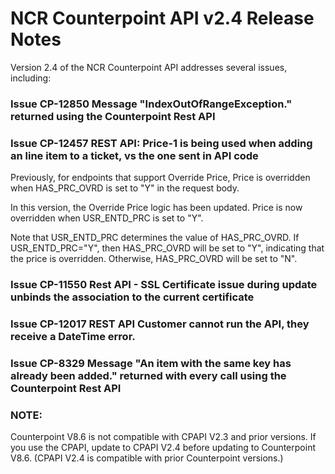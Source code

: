 # NCR Counterpoint API v2.4 Release Notes
Version 2.4 of the NCR Counterpoint API addresses several issues, including:

### Issue CP-12850 Message "IndexOutOfRangeException." returned using the Counterpoint Rest API
### Issue CP-12457 REST API: Price-1 is being used when adding an line item to a ticket, vs the one sent in API code
Previously, for endpoints that support Override Price, Price is overridden when HAS_PRC_OVRD is set to "Y" in the request body.

In this version, the Override Price logic has been updated. Price is now overridden when USR_ENTD_PRC is set to "Y".

Note that USR_ENTD_PRC determines the value of HAS_PRC_OVRD. If USR_ENTD_PRC="Y", then HAS_PRC_OVRD will be set to "Y", indicating that the price is overridden. Otherwise, HAS_PRC_OVRD will be set to "N".

### Issue CP-11550 Rest API - SSL Certificate issue during update unbinds the association to the current certificate
### Issue CP-12017 REST API Customer cannot run the API, they receive a DateTime error.
### Issue CP-8329 Message "An item with the same key has already been added." returned with every call using the Counterpoint Rest API

### NOTE:
Counterpoint V8.6 is not compatible with CPAPI V2.3 and prior versions. If you use the CPAPI, update to CPAPI V2.4 before updating to Counterpoint V8.6. (CPAPI V2.4 is compatible with prior Counterpoint versions.)
